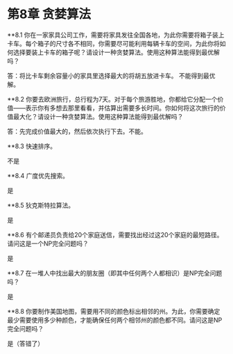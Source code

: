 # 第8章 贪婪算法

**8.1 你在一家家具公司工作，需要将家具发往全国各地，为此你需要将箱子装上卡车。每个箱子的尺寸各不相同，你需要尽可能利用每辆卡车的空间，为此你将如何选择要装上卡车的箱子呢？请设计一种贪婪算法。使用这种算法能得到最优解吗？

答：将比卡车剩余容量小的家具里选择最大的将胡五放进卡车。
不能得到最优解。

**8.2 你要去欧洲旅行，总行程为7天。对于每个旅游胜地，你都给它分配一个价值——表示你有多想去那里看看，并估算出需要多长时间。你如何将这次旅行的价值最大化？请设计一种贪婪算法。使用这种算法能得到最优解吗？

答：先完成价值最大的，然后依次执行下去。不能。

**8.3 快速排序。

不是

**8.4 广度优先搜索。

是

**8.5 狄克斯特拉算法。

是

**8.6 有个邮递员负责给20个家庭送信，需要找出经过这20个家庭的最短路径。请问这是一个NP完全问题吗？

是

**8.7 在一堆人中找出最大的朋友圈（即其中任何两个人都相识）是NP完全问题吗？

是

**8.8 你要制作美国地图，需要用不同的颜色标出相邻的州。为此，你需要确定最少需要使用多少种颜色，才能确保任何两个相邻州的颜色都不同。请问这是NP完全问题吗？

是（答错了）








